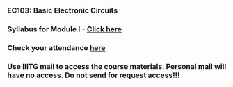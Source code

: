 
### EC103: Basic Electronic Circuits

### Syllabus for Module I - [Click here](https://drive.google.com/file/d/1m0mXXL7dhsLFtHPK44GYrvnm7liWhWIc/view?usp=drive_link)



### Check your attendance [here](https://docs.google.com/spreadsheets/d/1yNiIIjAywhVXiK2x9jj3zgPhZ0jQdoqe/edit?usp=drive_link&ouid=116384381532910939364&rtpof=true&sd=true)

### Use IIITG mail to access the course materials. Personal mail will have no access. Do not send for request access!!!

<!-- 
| Sl. No. | Date of Lecture        | Topics  | Slides   |
|:---:|:--:|:--|:--------------------------:|
| 1   | 03-01-2024   |Lecture 1- Introduction                | [03.01.2024]()|
| 2   | 04-01-2024   |Lecture 2- Basic Concepts                | [04.01.2024]()|
-->
